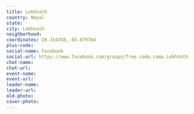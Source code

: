 ```yaml
---
title: Lekhnath
country: Nepal
state: 
city: Lekhnath
neighborhood: 
coordinates: 28.154358, 84.079764
plus-code:
social-name: Facebook
social-url: https://www.facebook.com/groups/free.code.camp.Lekhnath
chat-name:
chat-url:
event-name:
event-url:
leader-name:
leader-url:
old-photo: 
cover-photo:
---
```

